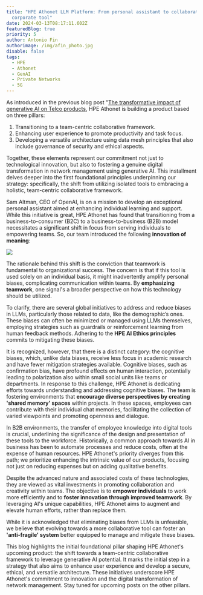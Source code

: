 ```yaml
---
title: "HPE Athonet LLM Platform: From personal assistant to collaborative
  corporate tool"
date: 2024-03-13T08:17:11.602Z
featuredBlog: true
priority: 5
author: Antonio Fin
authorimage: /img/afin_photo.jpg
disable: false
tags:
  - HPE
  - Athonet
  - GenAI
  - Private Networks
  - 5G
---
```

As introduced in the previous blog post "[The transformative impact of generative AI on Telco products](https://developer.hpe.com/blog/the-transformative-impact-of-generative-ai-on-telco-products/), HPE Athonet is building a product based on three pillars: 

1. Transitioning to a team-centric collaborative framework.
2. Enhancing user experience to promote productivity and task focus.
3. Developing a versatile architecture using data mesh principles that also include governance of security and ethical aspects.

Together, these elements represent our commitment not just to technological innovation, but also to fostering a genuine digital transformation in network management using generative AI. This installment delves deeper into the first foundational principles underpinning our strategy: specifically, the shift from utilizing isolated tools to embracing a holistic, team-centric collaborative framework.

Sam Altman, CEO of OpenAI, is on a mission to develop an exceptional personal assistant aimed at enhancing individual learning and support. While this initiative is great, HPE Athonet has found that transitioning from a business-to-consumer (B2C) to a business-to-business (B2B) model necessitates a significant shift in focus from serving individuals to empowering teams. So, our team introduced the following **innovation of meaning**:

![](/img/athon_col_tool.png)

The rationale behind this shift is the conviction that teamwork is fundamental to organizational success. The concern is that if this tool is used solely on an individual basis, it might inadvertently amplify personal biases, complicating communication within teams. By **emphasizing teamwork**, one signal's a broader perspective on how this technology should be utilized.

To clarify, there are several global initiatives to address and reduce biases in LLMs, particularly those related to data, like the demographic’s ones. These biases can often be minimized or managed using LLMs themselves, employing strategies such as guardrails or reinforcement learning from human feedback methods. Adhering to the **HPE AI Ethics principles** commits to mitigating these biases. 

It is recognized, however, that there is a distinct category: the cognitive biases, which, unlike data biases, receive less focus in academic research and have fewer mitigation strategies available. Cognitive biases, such as confirmation bias, have profound effects on human interaction, potentially leading to polarization also within small social units like teams or departments. In response to this challenge, HPE Athonet is dedicating efforts towards understanding and addressing cognitive biases. The team is fostering environments that **encourage diverse perspectives by creating 'shared memory' spaces** within projects. In these spaces, employees can contribute with their individual chat memories, facilitating the collection of varied viewpoints and promoting openness and dialogue.

In B2B environments, the transfer of employee knowledge into digital tools is crucial, underlining the significance of the design and presentation of these tools to the workforce. Historically, a common approach towards AI in business has been to automate processes and reduce costs, often at the expense of human resources. HPE Athonet's priority diverges from this path; we prioritize enhancing the intrinsic value of our products, focusing not just on reducing expenses but on adding qualitative benefits.

Despite the advanced nature and associated costs of these technologies, they are viewed as vital investments in promoting collaboration and creativity within teams. The objective is to **empower individuals** to work more efficiently and to **foster innovation through improved teamwork**. By leveraging AI's unique capabilities, HPE Athonet aims to augment and elevate human efforts, rather than replace them.

While it is acknowledged that eliminating biases from LLMs is unfeasible, we believe that evolving towards a more collaborative tool can foster an **'anti-fragile' system** better equipped to manage and mitigate these biases.

This blog highlights the initial foundational pillar shaping HPE Athonet's upcoming product: the shift towards a team-centric collaborative framework to leverage generative AI potential. It marks the initial step in a strategy that also aims to enhance user experience and develop a secure, ethical, and versatile architecture. These initiatives underscore HPE Athonet's commitment to innovation and the digital transformation of network management. Stay tuned for upcoming posts on the other pillars.